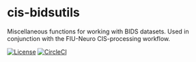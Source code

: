 # cis-bidsutils
Miscellaneous functions for working with BIDS datasets.
Used in conjunction with the FIU-Neuro CIS-processing workflow.

[![License](https://img.shields.io/badge/License-Apache%202.0-blue.svg)](https://opensource.org/licenses/Apache-2.0)
[![CircleCI](https://circleci.com/gh/FIU-Neuro/bidsutils.svg?style=shield)](https://circleci.com/gh/FIU-Neuro/bidsutils/tree/master)
